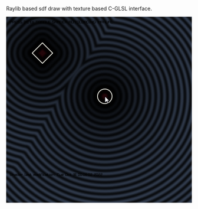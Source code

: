 Raylib based sdf draw with texture based C-GLSL interface.

![img](docs/dust_221015_raylib_TEjlaSU1Hp.png)